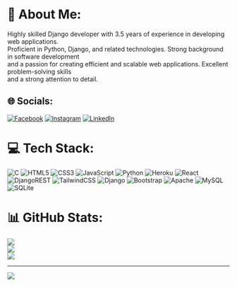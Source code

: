 # 💫 About Me:
Highly skilled Django developer with 3.5 years of experience in developing web applications.<br>Proficient in Python, Django, and related technologies. Strong background in software development<br>and a passion for creating efficient and scalable web applications. Excellent problem-solving skills<br>and a strong attention to detail.


## 🌐 Socials:
[![Facebook](https://img.shields.io/badge/Facebook-%231877F2.svg?logo=Facebook&logoColor=white)](https://facebook.com/rmshthapa11) [![Instagram](https://img.shields.io/badge/Instagram-%23E4405F.svg?logo=Instagram&logoColor=white)](https://instagram.com/ramesh.thapa78) [![LinkedIn](https://img.shields.io/badge/LinkedIn-%230077B5.svg?logo=linkedin&logoColor=white)](https://linkedin.com/in/https://www.linkedin.com/in/ramesh-thapa-106515214/) 

# 💻 Tech Stack:
![C](https://img.shields.io/badge/c-%2300599C.svg?style=for-the-badge&logo=c&logoColor=white) ![HTML5](https://img.shields.io/badge/html5-%23E34F26.svg?style=for-the-badge&logo=html5&logoColor=white) ![CSS3](https://img.shields.io/badge/css3-%231572B6.svg?style=for-the-badge&logo=css3&logoColor=white) ![JavaScript](https://img.shields.io/badge/javascript-%23323330.svg?style=for-the-badge&logo=javascript&logoColor=%23F7DF1E) ![Python](https://img.shields.io/badge/python-3670A0?style=for-the-badge&logo=python&logoColor=ffdd54) ![Heroku](https://img.shields.io/badge/heroku-%23430098.svg?style=for-the-badge&logo=heroku&logoColor=white) ![React](https://img.shields.io/badge/react-%2320232a.svg?style=for-the-badge&logo=react&logoColor=%2361DAFB) ![DjangoREST](https://img.shields.io/badge/DJANGO-REST-ff1709?style=for-the-badge&logo=django&logoColor=white&color=ff1709&labelColor=gray) ![TailwindCSS](https://img.shields.io/badge/tailwindcss-%2338B2AC.svg?style=for-the-badge&logo=tailwind-css&logoColor=white) ![Django](https://img.shields.io/badge/django-%23092E20.svg?style=for-the-badge&logo=django&logoColor=white) ![Bootstrap](https://img.shields.io/badge/bootstrap-%238511FA.svg?style=for-the-badge&logo=bootstrap&logoColor=white) ![Apache](https://img.shields.io/badge/apache-%23D42029.svg?style=for-the-badge&logo=apache&logoColor=white) ![MySQL](https://img.shields.io/badge/mysql-%2300000f.svg?style=for-the-badge&logo=mysql&logoColor=white) ![SQLite](https://img.shields.io/badge/sqlite-%2307405e.svg?style=for-the-badge&logo=sqlite&logoColor=white)
# 📊 GitHub Stats:
![](https://github-readme-stats.vercel.app/api?username=rmsh5413&theme=dark&hide_border=false&include_all_commits=false&count_private=false)<br/>
![](https://github-readme-streak-stats.herokuapp.com/?user=rmsh5413&theme=dark&hide_border=false)<br/>
![](https://github-readme-stats.vercel.app/api/top-langs/?username=rmsh5413&theme=dark&hide_border=false&include_all_commits=false&count_private=false&layout=compact)

---
[![](https://visitcount.itsvg.in/api?id=rmsh5413&icon=0&color=0)](https://visitcount.itsvg.in)

<!-- Proudly created with GPRM ( https://gprm.itsvg.in ) -->
